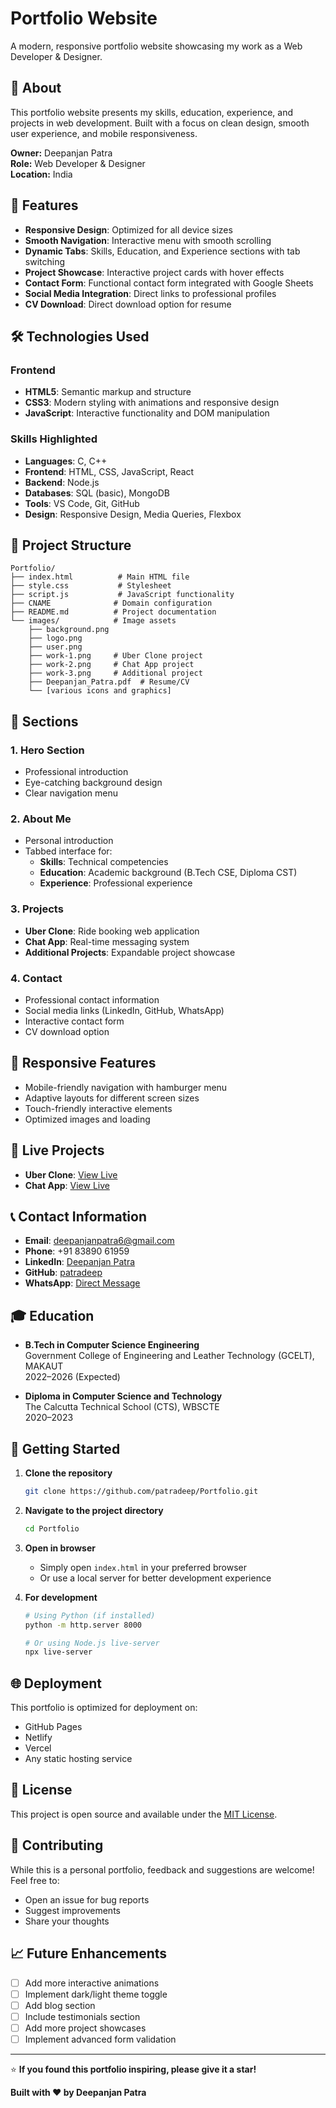 # Portfolio Website

A modern, responsive portfolio website showcasing my work as a Web Developer & Designer.

## 🌟 About

This portfolio website presents my skills, education, experience, and projects in web development. Built with a focus on clean design, smooth user experience, and mobile responsiveness.

**Owner:** Deepanjan Patra  
**Role:** Web Developer & Designer  
**Location:** India

## 🚀 Features

- **Responsive Design**: Optimized for all device sizes
- **Smooth Navigation**: Interactive menu with smooth scrolling
- **Dynamic Tabs**: Skills, Education, and Experience sections with tab switching
- **Project Showcase**: Interactive project cards with hover effects
- **Contact Form**: Functional contact form integrated with Google Sheets
- **Social Media Integration**: Direct links to professional profiles
- **CV Download**: Direct download option for resume

## 🛠️ Technologies Used

### Frontend
- **HTML5**: Semantic markup and structure
- **CSS3**: Modern styling with animations and responsive design
- **JavaScript**: Interactive functionality and DOM manipulation

### Skills Highlighted
- **Languages**: C, C++
- **Frontend**: HTML, CSS, JavaScript, React
- **Backend**: Node.js
- **Databases**: SQL (basic), MongoDB
- **Tools**: VS Code, Git, GitHub
- **Design**: Responsive Design, Media Queries, Flexbox

## 📁 Project Structure

```
Portfolio/
├── index.html          # Main HTML file
├── style.css           # Stylesheet
├── script.js           # JavaScript functionality
├── CNAME              # Domain configuration
├── README.md          # Project documentation
└── images/            # Image assets
    ├── background.png
    ├── logo.png
    ├── user.png
    ├── work-1.png     # Uber Clone project
    ├── work-2.png     # Chat App project
    ├── work-3.png     # Additional project
    ├── Deepanjan_Patra.pdf  # Resume/CV
    └── [various icons and graphics]
```

## 🎯 Sections

### 1. **Hero Section**
- Professional introduction
- Eye-catching background design
- Clear navigation menu

### 2. **About Me**
- Personal introduction
- Tabbed interface for:
  - **Skills**: Technical competencies
  - **Education**: Academic background (B.Tech CSE, Diploma CST)
  - **Experience**: Professional experience

### 3. **Projects**
- **Uber Clone**: Ride booking web application
- **Chat App**: Real-time messaging system
- **Additional Projects**: Expandable project showcase

### 4. **Contact**
- Professional contact information
- Social media links (LinkedIn, GitHub, WhatsApp)
- Interactive contact form
- CV download option

## 📱 Responsive Features

- Mobile-friendly navigation with hamburger menu
- Adaptive layouts for different screen sizes
- Touch-friendly interactive elements
- Optimized images and loading

## 🔗 Live Projects

- **Uber Clone**: [View Live](https://chipper-monstera-a0011c.netlify.app/)
- **Chat App**: [View Live](https://chat-1u7aq1ylt-patradeeps-projects.vercel.app/)

## 📞 Contact Information

- **Email**: deepanjanpatra6@gmail.com
- **Phone**: +91 83890 61959
- **LinkedIn**: [Deepanjan Patra](https://www.linkedin.com/in/deepanjan-patra-246a8426a)
- **GitHub**: [patradeep](https://github.com/patradeep)
- **WhatsApp**: [Direct Message](https://wa.me/918389061959)

## 🎓 Education

- **B.Tech in Computer Science Engineering**  
  Government College of Engineering and Leather Technology (GCELT), MAKAUT  
  2022–2026 (Expected)

- **Diploma in Computer Science and Technology**  
  The Calcutta Technical School (CTS), WBSCTE  
  2020–2023

## 🚀 Getting Started

1. **Clone the repository**
   ```bash
   git clone https://github.com/patradeep/Portfolio.git
   ```

2. **Navigate to the project directory**
   ```bash
   cd Portfolio
   ```

3. **Open in browser**
   - Simply open `index.html` in your preferred browser
   - Or use a local server for better development experience

4. **For development**
   ```bash
   # Using Python (if installed)
   python -m http.server 8000
   
   # Or using Node.js live-server
   npx live-server
   ```

## 🌐 Deployment

This portfolio is optimized for deployment on:
- GitHub Pages
- Netlify
- Vercel
- Any static hosting service

## 📝 License

This project is open source and available under the [MIT License](LICENSE).

## 🤝 Contributing

While this is a personal portfolio, feedback and suggestions are welcome! Feel free to:
- Open an issue for bug reports
- Suggest improvements
- Share your thoughts

## 📈 Future Enhancements

- [ ] Add more interactive animations
- [ ] Implement dark/light theme toggle
- [ ] Add blog section
- [ ] Include testimonials section
- [ ] Add more project showcases
- [ ] Implement advanced form validation

---

⭐ **If you found this portfolio inspiring, please give it a star!**

**Built with ❤️ by Deepanjan Patra**
